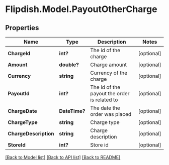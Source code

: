 # Flipdish.Model.PayoutOtherCharge
## Properties

Name | Type | Description | Notes
------------ | ------------- | ------------- | -------------
**ChargeId** | **int?** | The id of the charge | [optional] 
**Amount** | **double?** | Charge amount | [optional] 
**Currency** | **string** | Currency of the charge | [optional] 
**PayoutId** | **int?** | The id of the payout the order is related to | [optional] 
**ChargeDate** | **DateTime?** | The date the order was placed | [optional] 
**ChargeType** | **string** | Charge type | [optional] 
**ChargeDescription** | **string** | Charge description | [optional] 
**StoreId** | **int?** | Store id | [optional] 

[[Back to Model list]](../README.md#documentation-for-models) [[Back to API list]](../README.md#documentation-for-api-endpoints) [[Back to README]](../README.md)

